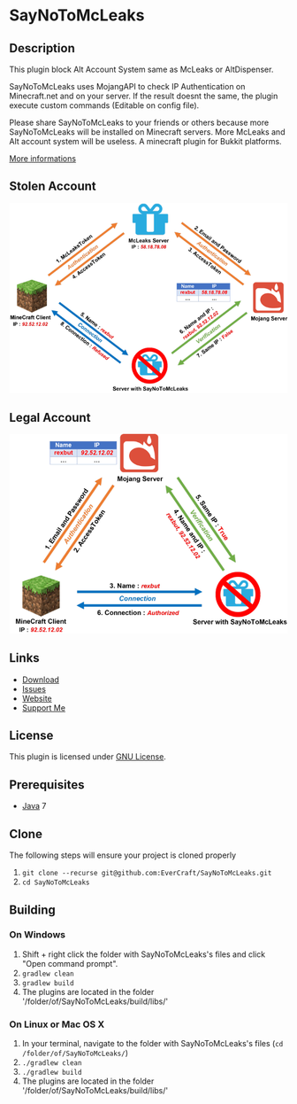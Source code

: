 SayNoToMcLeaks
=============

## Description ##
This plugin block Alt Account System same as McLeaks or AltDispenser.

SayNoToMcLeaks uses MojangAPI to check IP Authentication on Minecraft.net and on your server.
If the result doesnt the same, the plugin execute custom commands (Editable on config file).

Please share SayNoToMcLeaks to your friends or others because
more SayNoToMcLeaks will be installed on Minecraft servers.
More McLeaks and Alt account system will be useless.
A minecraft plugin for Bukkit platforms.

[More informations](wiki.vg)

## Stolen Account ##
![ClientNoSafe](doc/ClientNoSafe.png)

## Legal Account ##
![ClientSafe](doc/ClientSafe.png)

## Links ##
* [Download](https://www.spigotmc.org/resources/saynotomcleaks.40906/download?version=161748)
* [Issues](https://github.com/EverCraft/SayNoToMcLeaks/issues)
* [Website](http://evercraft.fr)
* [Support Me](https://www.paypal.com/cgi-bin/webscr?cmd=_s-xclick&hosted_button_id=RUSKPBMNJG5R4)

## License ##
This plugin is licensed under [GNU License](https://github.com/EverCraft/SayNoToMcLeaks/blob/master/LICENSE).

## Prerequisites ##
* [Java](http://www.oracle.com/technetwork/java/javase/downloads/jdk7-downloads-1880260.html) 7

## Clone ##
The following steps will ensure your project is cloned properly

1. `git clone --recurse git@github.com:EverCraft/SayNoToMcLeaks.git`
2. `cd SayNoToMcLeaks`

## Building ##

### On Windows ###

1. Shift + right click the folder with SayNoToMcLeaks's files and click "Open command prompt".
2. `gradlew clean`
3. `gradlew build`
4. The plugins are located in the folder '/folder/of/SayNoToMcLeaks/build/libs/'

### On Linux or Mac OS X ###

1. In your terminal, navigate to the folder with SayNoToMcLeaks's files (`cd /folder/of/SayNoToMcLeaks/`)
2. `./gradlew clean`
3. `./gradlew build`
4. The plugins are located in the folder '/folder/of/SayNoToMcLeaks/build/libs/'
